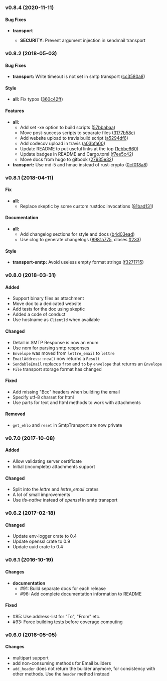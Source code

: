<a name="v0.8.4"></a>
### v0.8.4 (2020-11-11)

#### Bug Fixes

* **transport**

  * **SECURITY**: Prevent argument injection in sendmail transport

<a name="v0.8.2"></a>
### v0.8.2 (2018-05-03)


#### Bug Fixes

* **transport:**  Write timeout is not set in smtp transport ([cc3580a8](https://github.com/lettre/lettre/commit/cc3580a8942e11c2addf6677f05e16fb451c7ea0))

#### Style

* **all:**  Fix typos ([360c42ff](https://github.com/lettre/lettre/commit/360c42ffb8f706222eaad14e72619df1e4857814))

#### Features

* **all:**
  *  Add set -xe option to build scripts ([57bbabaa](https://github.com/lettre/lettre/commit/57bbabaa6a10cc1a4de6f379e25babfee7adf6ad))
  *  Move post-success scripts to separate files ([3177b58c](https://github.com/lettre/lettre/commit/3177b58c6d11ffae73c958713f6f0084173924e1))
  *  Add website upload to travis build script ([a5294df6](https://github.com/lettre/lettre/commit/a5294df63728e14e24eeb851bb4403abd6a7bd36))
  *  Add codecov upload in travis ([a03bfa00](https://github.com/lettre/lettre/commit/a03bfa008537b1d86ff789d0823e89ad5d99bd79))
  *  Update README to put useful links at the top ([1ebbe660](https://github.com/lettre/lettre/commit/1ebbe660f5e142712f702c02d5d1e45211763b42))
  *  Update badges in README and Cargo.toml ([f7ee5c42](https://github.com/lettre/lettre/commit/f7ee5c427ad71e4295f2f1d8e3e9e2dd850223e8))
  *  Move docs from hugo to gitbook ([27935e32](https://github.com/lettre/lettre/commit/27935e32ef097db8db004569f35cad1d6cd30eca))
* **transport:**  Use md-5 and hmac instead of rust-crypto ([0cf018a8](https://github.com/lettre/lettre/commit/0cf018a85e4ea1ad16c7216670da560cc915ec32))



<a name="v0.8.1"></a>
### v0.8.1 (2018-04-11)

#### Fix

* **all:**
  *  Replace skeptic by some custom rustdoc invocations ([81bad131](https://github.com/lettre/lettre/commit/81bad1317519d330c46ea02f2b7a266b97cc00dd))

#### Documentation

* **all:**
  *  Add changelog sections for style and docs ([b4d03ead](https://github.com/lettre/lettre/commit/b4d03ead8cce04e0c3d65a30e7a07acca9530f30))
  *  Use clog to generate changelogs ([8981a775](https://github.com/lettre/lettre/commit/8981a7758c89be69974ef204c4390744aea94e4f), closes [#233](https://github.com/lettre/lettre/issues/233))

#### Style

* **transport-smtp:**  Avoid useless empty format strings ([f3271715](https://github.com/lettre/lettre/commit/f3271715ecaf2793c9064462184867e4f22b0ead))



<a name="v0.8.0"></a>
### v0.8.0 (2018-03-31)

#### Added

* Support binary files as attachment
* Move doc to a dedicated website
* Add tests for the doc using skeptic
* Added a code of conduct
* Use hostname as `ClientId` when available

#### Changed

* Detail in SMTP Response is now an enum
* Use nom for parsing smtp responses
* `Envelope` was moved from `lettre_email` to `lettre`
* `EmailAddress::new()` now returns a `Result`
* `SendableEmail` replaces `from` and `to` by `envelope` that returns an `Envelope`
* `File` transport storage format has changed

#### Fixed

* Add missing "Bcc" headers when building the email
* Specify utf-8 charset for html
* Use parts for text and html methods to work with attachments

#### Removed

* `get_ehlo` and `reset` in SmtpTransport are now private

<a name="v0.7.0"></a>
### v0.7.0 (2017-10-08)

#### Added

* Allow validating server certificate
* Initial (incomplete) attachments support

#### Changed

* Split into the *lettre* and *lettre_email* crates
* A lot of small improvements
* Use *tls-native* instead of *openssl* in smtp transport

<a name="v0.6.2"></a>
### v0.6.2 (2017-02-18)

#### Changed

* Update env-logger crate to 0.4
* Update openssl crate to 0.9
* Update uuid crate to 0.4

<a name="v0.6.1"></a>
### v0.6.1 (2016-10-19)

#### Changes

* **documentation**
  * #91: Build separate docs for each release
  * #96: Add complete documentation information to README

#### Fixed

* #85: Use address-list for "To", "From" etc.
* #93: Force building tests before coverage computing

<a name="v0.6.0"></a>
### v0.6.0 (2016-05-05)

#### Changes

*  multipart support
*  add non-consuming methods for Email builders
* `add_header` does not return the builder anymore, 
  for consistency with other methods. Use the `header`
  method instead
